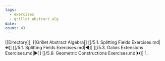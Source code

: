 ```yaml
---
tags:
  - exercises
  - grillet_abstract_alg
date:
count: 43
---
```

[[Directory]], [[Grillet Abstract Algebra]]
[[/5.1. Splitting Fields Exercises.md|🞀🞀]] [[/5.1. Splitting Fields Exercises.md|◀]] [[/5.3. Galois Extensions Exercises.md|▶]] [[/5.9. Geometric Constructions Exercises.md|🞂🞂]]
1. 